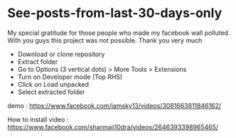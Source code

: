# See-posts-from-last-30-days-only
My special gratitude for those people who made my facebook wall polluted. With you guys this project was not possible. Thank you very much
- Download or clone repository
- Extract folder
- Go to Options (3 vertical dots) > More Tools > Extensions 
- Turn on Developer mode (Top RHS)
- Click on Load unpacked
- Select extracted folder

demo : https://www.facebook.com/iamsky13/videos/3081663811846162/

How to install video : https://www.facebook.com/sharmaji10dra/videos/2646393398965465/ 
